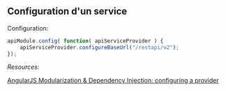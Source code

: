 ## Configuration d'un service

Configuration:

``` js
apiModule.config( function( apiServiceProvider ) {
    apiServiceProvider.configureBaseUrl("/restapi/v2");
});

```

*Resources*: 

[AngularJS Modularization & Dependency Injection: configuring a provider](http://tutorials.jenkov.com/angularjs/dependency-injection.html#configuring-a-provider)
